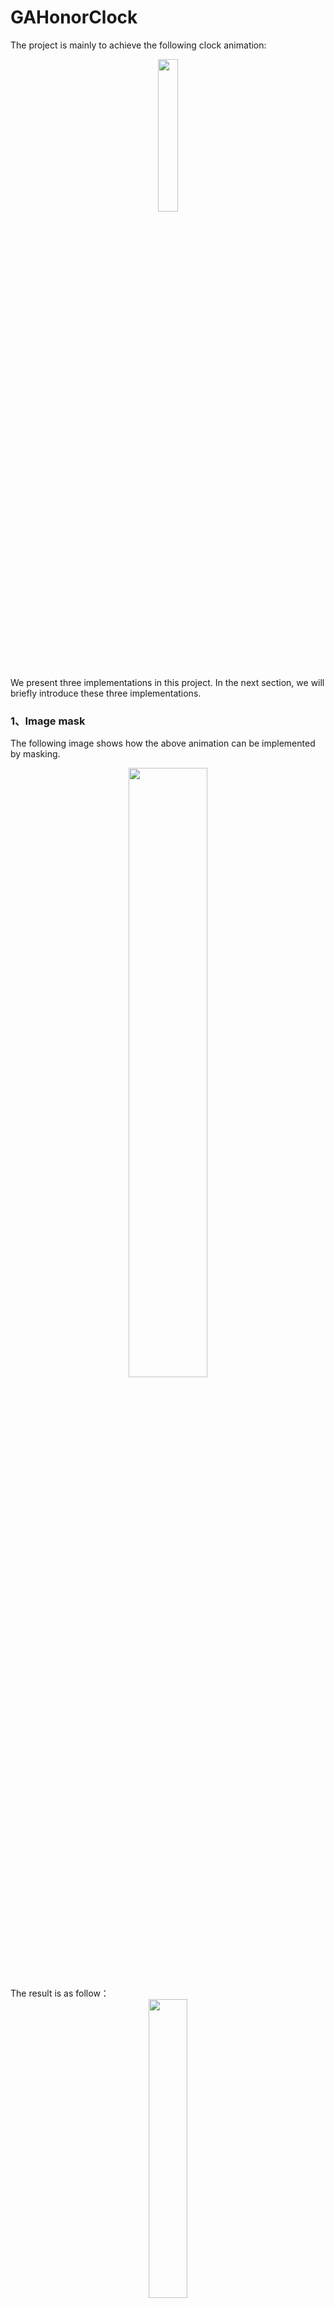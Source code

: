 # GAHonorClock
The project is mainly to achieve the following clock animation:
<div align=center>
  <img src="https://github.com/Ajian-studio/GAHonorClock/blob/master/raw/origin_honor_clock.gif" width="25%">
</div>


We present three implementations in this project. In the next section, we will briefly introduce these three implementations.

### 1、Image mask
The following image shows how the above animation can be implemented by masking.
<div align=center>
  <img src="https://github.com/Ajian-studio/GAHonorClock/blob/master/raw/how_to_use_mask_img.png" width="50%">
</div>
The result is as follow：
<div align=center>
  <img src="https://github.com/Ajian-studio/GAHonorClock/blob/master/raw/honor_clock_by_image.gif" width="35%">
</div>

### 2、Path mask
In this implementations, we use path to simulate a mask, and result is as follow:
<div align=center>
  <img src="https://github.com/Ajian-studio/GAHonorClock/blob/master/raw/honor_clock_by_path.gif" width="35%">
</div>
### 3、Calculation
In this implementations, we draw the special clock scale lines by calculation, and result is as follow:
<div align=center>
  <img src="https://github.com/Ajian-studio/GAHonorClock/blob/master/raw/honor_clock_by_caculation.gif" width="35%">
</div>
